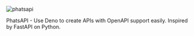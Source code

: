 ![phatsapi](https://github.com/user-attachments/assets/da3d6ad9-bc4a-4d85-a0d6-730f41e0df3b)

PhatsAPI - Use Deno to create APIs with OpenAPI support easily. Inspired by FastAPI on Python. 
